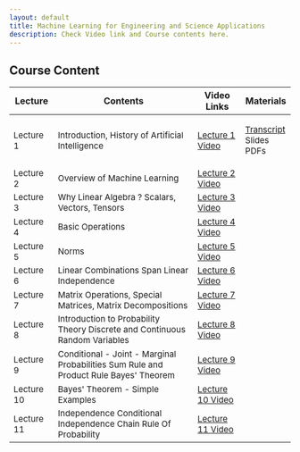 ```yaml
---
layout: default
title: Machine Learning for Engineering and Science Applications
description: Check Video link and Course contents here.
---
```


## Course Content

<table>
<thead>
<tr>
<th>Lecture</th>
<th>Contents</th>
  <th>Video Links</th>
  <th>Materials</th>
</tr>
</thead>
<tbody>
<tr>
<td style="font-size: 15px;">Lecture 1</td>
<td style="font-size: 15px;">Introduction, History of Artificial Intelligence</td>
  <td style="font-size: 15px;"><a href="https://youtu.be/w1v-uQthcXs">Lecture 1 Video</a></td>
<td style="font-size: 15px;"><p><a href="https://drive.google.com/drive/folders/1v7Qtk46F1g8k8lVuoPf7KqDjYJq1MhSp">Transcript</a><br>
  Slides<br>
  PDFs</p></td>
</tr>
  <tr>
  <td style="font-size: 15px;">Lecture 2</td>
<td style="font-size: 15px;">Overview of Machine Learning</td>
  <td style="font-size: 15px;"><a href="https://youtu.be/whSKA8aO6xQ">Lecture 2 Video</a></td>
<td></td>
</tr>
  <tr>
<td style="font-size: 15px;">Lecture 3</td>
<td style="font-size: 15px;">Why Linear Algebra ? Scalars, Vectors, Tensors</td>
  <td style="font-size: 15px;"><a href="https://youtu.be/NDq_VaZ3iSQ">Lecture 3 Video</a></td>
<td></td>
</tr>
   <tr>
<td style="font-size: 15px;" >Lecture 4</td>
<td style="font-size: 15px;">Basic Operations</td>
  <td style="font-size: 15px;"><a href="https://youtu.be/zoAFy_6-k1M">Lecture 4 Video</a></td>
<td></td>
</tr>
   <tr>
<td style="font-size: 15px;">Lecture 5</td>
<td style="font-size: 15px;">Norms</td>
  <td style="font-size: 15px;"><a href="https://youtu.be/af3wvva1dus">Lecture 5 Video</a></td>
<td></td>
</tr>
   <tr>
<td style="font-size: 15px;">Lecture 6</td>
<td style="font-size: 15px;">Linear Combinations Span Linear Independence</td>
  <td style="font-size: 15px;"><a href="https://youtu.be/I4zAY8NiI_o">Lecture 6 Video</a></td>
<td></td>
</tr>
   <tr>
<td style="font-size: 15px;">Lecture 7</td>
<td style="font-size: 15px;">Matrix Operations, Special Matrices, Matrix Decompositions</td>
  <td style="font-size: 15px;"><a href="https://youtu.be/p_ADPkATAGA">Lecture 7 Video</a></td>
<td></td>
</tr>
   <tr>
<td style="font-size: 15px;">Lecture 8</td>
<td style="font-size: 15px;">Introduction to Probability Theory Discrete and Continuous Random Variables</td>
  <td style="font-size: 15px;"><a href="https://youtu.be/cp7_ZF2kNi4">Lecture 8 Video</a></td>
<td></td>
</tr>
  <tr>
<td style="font-size: 15px;">Lecture 9</td>
<td style="font-size: 15px;">Conditional - Joint - Marginal Probabilities Sum Rule and Product Rule Bayes' Theorem</td>
  <td style="font-size: 15px;"><a href="https://youtu.be/wHRUtNmPjyE">Lecture 9 Video</a></td>
<td></td>
</tr>
  <tr>
<td style="font-size: 15px;">Lecture 10</td>
<td style="font-size: 15px;">Bayes' Theorem - Simple Examples</td>
  <td style="font-size: 15px;"><a href="https://youtu.be/dY5xhLgfV1A">Lecture 10 Video</a></td>
<td></td>
</tr>
   <tr>
<td style="font-size: 15px;">Lecture 11</td>
<td style="font-size: 15px;">Independence Conditional Independence Chain Rule Of Probability</td>
  <td style="font-size: 15px;"><a href="https://youtu.be/XtniA_N63z4">Lecture 11 Video</a></td>
<td></td>
</tr>
</tbody>
</table>




